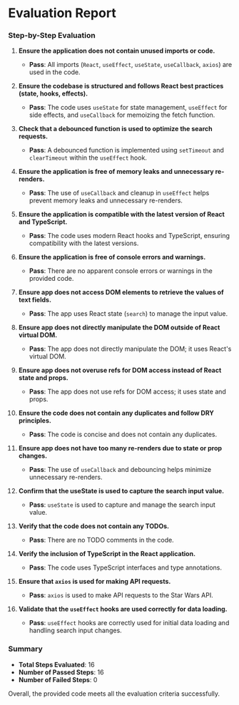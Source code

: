 # Evaluation Report

### Step-by-Step Evaluation

1. **Ensure the application does not contain unused imports or code.**
   - **Pass**: All imports (`React`, `useEffect`, `useState`, `useCallback`, `axios`) are used in the code.

2. **Ensure the codebase is structured and follows React best practices (state, hooks, effects).**
   - **Pass**: The code uses `useState` for state management, `useEffect` for side effects, and `useCallback` for memoizing the fetch function.

3. **Check that a debounced function is used to optimize the search requests.**
   - **Pass**: A debounced function is implemented using `setTimeout` and `clearTimeout` within the `useEffect` hook.

4. **Ensure the application is free of memory leaks and unnecessary re-renders.**
   - **Pass**: The use of `useCallback` and cleanup in `useEffect` helps prevent memory leaks and unnecessary re-renders.

5. **Ensure the application is compatible with the latest version of React and TypeScript.**
   - **Pass**: The code uses modern React hooks and TypeScript, ensuring compatibility with the latest versions.

6. **Ensure the application is free of console errors and warnings.**
   - **Pass**: There are no apparent console errors or warnings in the provided code.

7. **Ensure app does not access DOM elements to retrieve the values of text fields.**
   - **Pass**: The app uses React state (`search`) to manage the input value.

8. **Ensure app does not directly manipulate the DOM outside of React virtual DOM.**
   - **Pass**: The app does not directly manipulate the DOM; it uses React's virtual DOM.

9. **Ensure app does not overuse refs for DOM access instead of React state and props.**
   - **Pass**: The app does not use refs for DOM access; it uses state and props.

10. **Ensure the code does not contain any duplicates and follow DRY principles.**
    - **Pass**: The code is concise and does not contain any duplicates.

11. **Ensure app does not have too many re-renders due to state or prop changes.**
    - **Pass**: The use of `useCallback` and debouncing helps minimize unnecessary re-renders.

12. **Confirm that the useState is used to capture the search input value.**
    - **Pass**: `useState` is used to capture and manage the search input value.

13. **Verify that the code does not contain any TODOs.**
    - **Pass**: There are no TODO comments in the code.

14. **Verify the inclusion of TypeScript in the React application.**
    - **Pass**: The code uses TypeScript interfaces and type annotations.

15. **Ensure that `axios` is used for making API requests.**
    - **Pass**: `axios` is used to make API requests to the Star Wars API.

16. **Validate that the `useEffect` hooks are used correctly for data loading.**
    - **Pass**: `useEffect` hooks are correctly used for initial data loading and handling search input changes.

### Summary

- **Total Steps Evaluated**: 16
- **Number of Passed Steps**: 16
- **Number of Failed Steps**: 0

Overall, the provided code meets all the evaluation criteria successfully.